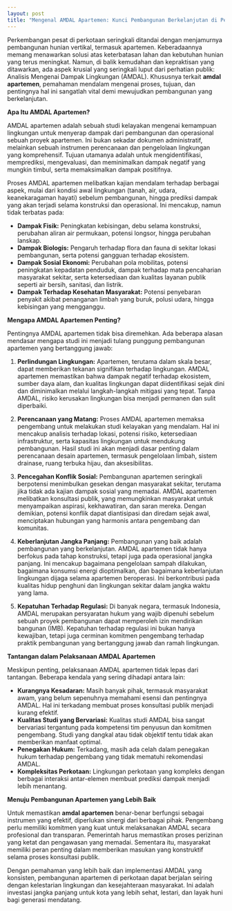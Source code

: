 ```yaml
---
layout: post
title: "Mengenal AMDAL Apartemen: Kunci Pembangunan Berkelanjutan di Perkotaan"
---
```


Perkembangan pesat di perkotaan seringkali ditandai dengan menjamurnya pembangunan hunian vertikal, termasuk apartemen. Keberadaannya memang menawarkan solusi atas keterbatasan lahan dan kebutuhan hunian yang terus meningkat. Namun, di balik kemudahan dan kepraktisan yang ditawarkan, ada aspek krusial yang seringkali luput dari perhatian publik: Analisis Mengenai Dampak Lingkungan (AMDAL). Khususnya terkait **amdal apartemen**, pemahaman mendalam mengenai proses, tujuan, dan pentingnya hal ini sangatlah vital demi mewujudkan pembangunan yang berkelanjutan.

**Apa Itu AMDAL Apartemen?**

AMDAL apartemen adalah sebuah studi kelayakan mengenai kemampuan lingkungan untuk menyerap dampak dari pembangunan dan operasional sebuah proyek apartemen. Ini bukan sekadar dokumen administratif, melainkan sebuah instrumen perencanaan dan pengelolaan lingkungan yang komprehensif. Tujuan utamanya adalah untuk mengidentifikasi, memprediksi, mengevaluasi, dan meminimalkan dampak negatif yang mungkin timbul, serta memaksimalkan dampak positifnya.

Proses AMDAL apartemen melibatkan kajian mendalam terhadap berbagai aspek, mulai dari kondisi awal lingkungan (tanah, air, udara, keanekaragaman hayati) sebelum pembangunan, hingga prediksi dampak yang akan terjadi selama konstruksi dan operasional. Ini mencakup, namun tidak terbatas pada:

*   **Dampak Fisik:** Peningkatan kebisingan, debu selama konstruksi, perubahan aliran air permukaan, potensi longsor, hingga perubahan lanskap.
*   **Dampak Biologis:** Pengaruh terhadap flora dan fauna di sekitar lokasi pembangunan, serta potensi gangguan terhadap ekosistem.
*   **Dampak Sosial Ekonomi:** Perubahan pola mobilitas, potensi peningkatan kepadatan penduduk, dampak terhadap mata pencaharian masyarakat sekitar, serta ketersediaan dan kualitas layanan publik seperti air bersih, sanitasi, dan listrik.
*   **Dampak Terhadap Kesehatan Masyarakat:** Potensi penyebaran penyakit akibat penanganan limbah yang buruk, polusi udara, hingga kebisingan yang mengganggu.

**Mengapa AMDAL Apartemen Penting?**

Pentingnya AMDAL apartemen tidak bisa diremehkan. Ada beberapa alasan mendasar mengapa studi ini menjadi tulang punggung pembangunan apartemen yang bertanggung jawab:

1.  **Perlindungan Lingkungan:** Apartemen, terutama dalam skala besar, dapat memberikan tekanan signifikan terhadap lingkungan. AMDAL apartemen memastikan bahwa dampak negatif terhadap ekosistem, sumber daya alam, dan kualitas lingkungan dapat diidentifikasi sejak dini dan diminimalkan melalui langkah-langkah mitigasi yang tepat. Tanpa AMDAL, risiko kerusakan lingkungan bisa menjadi permanen dan sulit diperbaiki.

2.  **Perencanaan yang Matang:** Proses AMDAL apartemen memaksa pengembang untuk melakukan studi kelayakan yang mendalam. Hal ini mencakup analisis terhadap lokasi, potensi risiko, ketersediaan infrastruktur, serta kapasitas lingkungan untuk mendukung pembangunan. Hasil studi ini akan menjadi dasar penting dalam perencanaan desain apartemen, termasuk pengelolaan limbah, sistem drainase, ruang terbuka hijau, dan aksesibilitas.

3.  **Pencegahan Konflik Sosial:** Pembangunan apartemen seringkali berpotensi menimbulkan gesekan dengan masyarakat sekitar, terutama jika tidak ada kajian dampak sosial yang memadai. AMDAL apartemen melibatkan konsultasi publik, yang memungkinkan masyarakat untuk menyampaikan aspirasi, kekhawatiran, dan saran mereka. Dengan demikian, potensi konflik dapat diantisipasi dan diredam sejak awal, menciptakan hubungan yang harmonis antara pengembang dan komunitas.

4.  **Keberlanjutan Jangka Panjang:** Pembangunan yang baik adalah pembangunan yang berkelanjutan. AMDAL apartemen tidak hanya berfokus pada tahap konstruksi, tetapi juga pada operasional jangka panjang. Ini mencakup bagaimana pengelolaan sampah dilakukan, bagaimana konsumsi energi dioptimalkan, dan bagaimana keberlanjutan lingkungan dijaga selama apartemen beroperasi. Ini berkontribusi pada kualitas hidup penghuni dan lingkungan sekitar dalam jangka waktu yang lama.

5.  **Kepatuhan Terhadap Regulasi:** Di banyak negara, termasuk Indonesia, AMDAL merupakan persyaratan hukum yang wajib dipenuhi sebelum sebuah proyek pembangunan dapat memperoleh izin mendirikan bangunan (IMB). Kepatuhan terhadap regulasi ini bukan hanya kewajiban, tetapi juga cerminan komitmen pengembang terhadap praktik pembangunan yang bertanggung jawab dan ramah lingkungan.

**Tantangan dalam Pelaksanaan AMDAL Apartemen**

Meskipun penting, pelaksanaan AMDAL apartemen tidak lepas dari tantangan. Beberapa kendala yang sering dihadapi antara lain:

*   **Kurangnya Kesadaran:** Masih banyak pihak, termasuk masyarakat awam, yang belum sepenuhnya memahami esensi dan pentingnya AMDAL. Hal ini terkadang membuat proses konsultasi publik menjadi kurang efektif.
*   **Kualitas Studi yang Bervariasi:** Kualitas studi AMDAL bisa sangat bervariasi tergantung pada kompetensi tim penyusun dan komitmen pengembang. Studi yang dangkal atau tidak objektif tentu tidak akan memberikan manfaat optimal.
*   **Penegakan Hukum:** Terkadang, masih ada celah dalam penegakan hukum terhadap pengembang yang tidak mematuhi rekomendasi AMDAL.
*   **Kompleksitas Perkotaan:** Lingkungan perkotaan yang kompleks dengan berbagai interaksi antar-elemen membuat prediksi dampak menjadi lebih menantang.

**Menuju Pembangunan Apartemen yang Lebih Baik**

Untuk memastikan **amdal apartemen** benar-benar berfungsi sebagai instrumen yang efektif, diperlukan sinergi dari berbagai pihak. Pengembang perlu memiliki komitmen yang kuat untuk melaksanakan AMDAL secara profesional dan transparan. Pemerintah harus memastikan proses perizinan yang ketat dan pengawasan yang memadai. Sementara itu, masyarakat memiliki peran penting dalam memberikan masukan yang konstruktif selama proses konsultasi publik.

Dengan pemahaman yang lebih baik dan implementasi AMDAL yang konsisten, pembangunan apartemen di perkotaan dapat berjalan seiring dengan kelestarian lingkungan dan kesejahteraan masyarakat. Ini adalah investasi jangka panjang untuk kota yang lebih sehat, lestari, dan layak huni bagi generasi mendatang.
